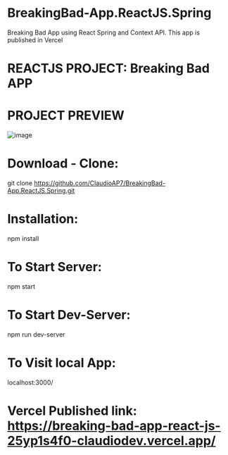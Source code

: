 # BreakingBad-App.ReactJS.Spring
Breaking Bad App using React Spring and Context API. This app is published in Vercel

# REACTJS PROJECT: Breaking Bad APP

# PROJECT PREVIEW
![image](https://user-images.githubusercontent.com/50715676/124199778-b66b3080-daa1-11eb-8138-6f66a68b41a6.png)

# Download - Clone:
git clone https://github.com/ClaudioAP7/BreakingBad-App.ReactJS.Spring.git

# Installation:
npm install

# To Start Server:
npm start

# To Start Dev-Server:
npm run dev-server

# To Visit local App:
localhost:3000/

# Vercel Published link: https://breaking-bad-app-react-js-25yp1s4f0-claudiodev.vercel.app/
